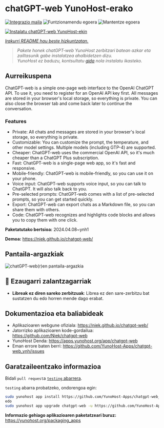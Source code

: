 <!--
Ohart ongi: README hau automatikoki sortu da <https://github.com/YunoHost/apps/tree/master/tools/readme_generator>ri esker
EZ editatu eskuz.
-->

# chatGPT-web YunoHost-erako

[![Integrazio maila](https://dash.yunohost.org/integration/chatgpt-web.svg)](https://dash.yunohost.org/appci/app/chatgpt-web) ![Funtzionamendu egoera](https://ci-apps.yunohost.org/ci/badges/chatgpt-web.status.svg) ![Mantentze egoera](https://ci-apps.yunohost.org/ci/badges/chatgpt-web.maintain.svg)

[![Instalatu chatGPT-web YunoHost-ekin](https://install-app.yunohost.org/install-with-yunohost.svg)](https://install-app.yunohost.org/?app=chatgpt-web)

*[Irakurri README hau beste hizkuntzatan.](./ALL_README.md)*

> *Pakete honek chatGPT-web YunoHost zerbitzari batean azkar eta zailtasunik gabe instalatzea ahalbidetzen dizu.*  
> *YunoHost ez baduzu, kontsultatu [gida](https://yunohost.org/install) nola instalatu ikasteko.*

## Aurreikuspena

ChatGPT-web is a simple one-page web interface to the OpenAI ChatGPT API. To use it, you need to register for an OpenAI API key first. All messages are stored in your browser's local storage, so everything is private. You can also close the browser tab and come back later to continue the conversation.

### Features

- Private: All chats and messages are stored in your browser's local storage, so everything is private.
- Customizable: You can customize the prompt, the temperature, and other model settings. Multiple models (including GTP-4) are supported.
- Cheaper: ChatGPT-web uses the commercial OpenAI API, so it's much cheaper than a ChatGPT Plus subscription.
- Fast: ChatGPT-web is a single-page web app, so it's fast and responsive.
- Mobile-friendly: ChatGPT-web is mobile-friendly, so you can use it on your phone.
- Voice input: ChatGPT-web supports voice input, so you can talk to ChatGPT. It will also talk back to you.
- Pre-selected prompts: ChatGPT-web comes with a list of pre-selected prompts, so you can get started quickly.
- Export: ChatGPT-web can export chats as a Markdown file, so you can share them with others.
- Code: ChatGPT-web recognizes and highlights code blocks and allows you to copy them with one click.


**Paketatutako bertsioa:** 2024.04.08~ynh1

**Demoa:** <https://niek.github.io/chatgpt-web/>

## Pantaila-argazkiak

![chatGPT-web(r)en pantaila-argazkia](./doc/screenshots/screenshot.png)

## :red_circle: Ezaugarri zalantzagarriak

- **Libreak ez diren sareko zerbitzuak**: Librea ez den sare-zerbitzu bat sustatzen du edo horren mende dago erabat.

## Dokumentazioa eta baliabideak

- Aplikazioaren webgune ofiziala: <https://niek.github.io/chatgpt-web/>
- Jatorrizko aplikazioaren kode-gordailua: <https://github.com/Niek/chatgpt-web>
- YunoHost Denda: <https://apps.yunohost.org/app/chatgpt-web>
- Eman errore baten berri: <https://github.com/YunoHost-Apps/chatgpt-web_ynh/issues>

## Garatzaileentzako informazioa

Bidali `pull request`a [`testing` abarrera](https://github.com/YunoHost-Apps/chatgpt-web_ynh/tree/testing).

`testing` abarra probatzeko, ondorengoa egin:

```bash
sudo yunohost app install https://github.com/YunoHost-Apps/chatgpt-web_ynh/tree/testing --debug
edo
sudo yunohost app upgrade chatgpt-web -u https://github.com/YunoHost-Apps/chatgpt-web_ynh/tree/testing --debug
```

**Informazio gehiago aplikazioaren paketatzeari buruz:** <https://yunohost.org/packaging_apps>
